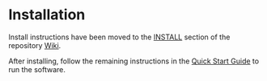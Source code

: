 # Installation

Install instructions have been moved to the [INSTALL](https://github.com/Pipscoin-Network/pipscoin-blockchain/wiki/INSTALL) section of the repository [Wiki](https://github.com/Pipscoin-Network/pipscoin-blockchain/wiki).

After installing, follow the remaining instructions in the
[Quick Start Guide](https://github.com/Pipscoin-Network/pipscoin-blockchain/wiki/Quick-Start-Guide)
to run the software.
